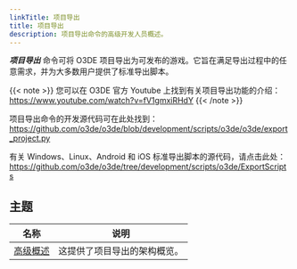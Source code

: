 ```yaml
---
linkTitle: 项目导出
title: 项目导出
description: 项目导出命令的高级开发人员概述。
---
```


***项目导出*** 命令可将 O3DE 项目导出为可发布的游戏。它旨在满足导出过程中的任意需求，并为大多数用户提供了标准导出脚本。

{{< note >}}
您可以在 O3DE 官方 Youtube 上找到有关项目导出功能的介绍： https://www.youtube.com/watch?v=fV1gmxiRHdY
{{< /note >}}



项目导出命令的开发源代码可在此处找到： https://github.com/o3de/o3de/blob/development/scripts/o3de/o3de/export_project.py

有关 Windows、Linux、Android 和 iOS 标准导出脚本的源代码，请点击此处： https://github.com/o3de/o3de/tree/development/scripts/o3de/ExportScripts

## 主题

| 名称                            | 说明             |
|-------------------------------|----------------|
| [高级概述](./high-level-overview) | 这提供了项目导出的架构概览。 |
